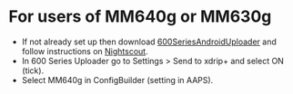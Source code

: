 # For users of MM640g or MM630g

-   If not already set up then download
    [600SeriesAndroidUploader](https://pazaan.github.io/600SeriesAndroidUploader/)
    and follow instructions on
    [Nightscout](https://nightscout.github.io/uploader/setup/?h=uploader#medtronic-600-series-with-uploader).
-   In 600 Series Uploader go to Settings > Send to xdrip+ and select ON
    (tick).
-   Select MM640g in ConfigBuilder (setting in AAPS).
